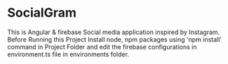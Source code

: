 # SocialGram
This is Angular & firebase Social media application inspired by Instagram. Before Running this Project Install node, npm packages using 'npm install' command in Project Folder and edit the firebase configurations in environment.ts file in environments folder.
